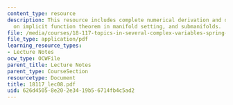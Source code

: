 ```yaml
---
content_type: resource
description: This resource includes complete numerical derivation and description
  on implicit function theorem in manifold setting, and submanifolds.
file: /media/courses/18-117-topics-in-several-complex-variables-spring-2005/626d45058e202e3419b56714fb4c5ad2_18117_lec08.pdf
file_type: application/pdf
learning_resource_types:
- Lecture Notes
ocw_type: OCWFile
parent_title: Lecture Notes
parent_type: CourseSection
resourcetype: Document
title: 18117_lec08.pdf
uid: 626d4505-8e20-2e34-19b5-6714fb4c5ad2
---
```

